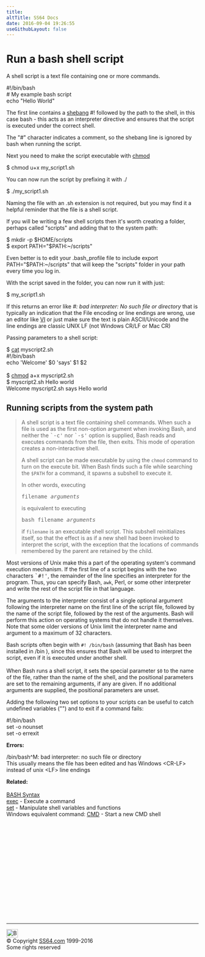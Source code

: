 ```yaml
---
title:
altTitle: SS64 Docs
date: 2016-09-04 19:26:55
useGithubLayout: false
---
```

<!-- #EndLibraryItem --><h1>Run a bash shell script</h1> 
<p>A shell script is a  text file containing one or more commands.</p>
<p class="code">#!/bin/bash<br>
# My example bash script<br>
echo "Hello World"</p>
<p>The first line contains a <a href="http://en.wikipedia.org/wiki/Shebang_%28Unix%29">shebang</a><span class="code"> #!</span> followed by the path to the shell, in this case <span class="code">bash</span> - this acts as an interpreter directive and ensures that the script is executed under the correct shell.</p>
<p>The "#" character indicates a comment, so the shebang line is ignored by bash when running the script.</p>
<p>Next you need to make the script executable with <a href="chmod.html">chmod</a> </p>
<p class="code">$ chmod u+x my_script1.sh</p>
<p>You can now run the script by prefixing it with ./ </p>
<p class="code">$ ./my_script1.sh</p>
<p>Naming the file with an .sh extension is not required, but you may find it a helpful reminder that the file is a shell script.
</p>
<p>If you will be writing a few shell scripts then it's worth creating a folder, perhaps called "scripts" and adding that to the system path: </p>
<p class="code">$ mkdir -p $HOME/scripts<br>
$ export PATH="$PATH:~/scripts"</p>
<p>Even better is to edit your <span class="code">.bash_profile </span>file to include <span class="code">export PATH="$PATH:~/scripts"</span> that will keep the "scripts" folder in your path every time you log in.</p>
<p>With the script saved in the folder, you can now run it with just:</p>
<p class="code">$ my_script1.sh</p>
<p>If this returns an error like <span class="code"><i>#: bad interpreter: No such file or directory</i></span> that is typically an indication that the File encoding or line endings are wrong, use an editor like <a href="../vi.html">VI</a> or just make sure the text is plain ASCII/Unicode and the line endings are classic UNIX LF (not Windows CR/LF or Mac CR)</p>
<p>Passing parameters to a shell script: </p>
<p class="code">$ <a href="cat.html">cat</a> myscript2.sh<br>
#!/bin/bash<br>
echo 'Welcome' $0 'says' $1 $2<br>
<br>
$ <a href="chmod.html">chmod</a> a+x myscript2.sh<br>
$ myscript2.sh Hello world <br>
Welcome myscript2.sh says Hello world</p>
<h2>Running scripts from the system path</h2>
<blockquote>
<p>A shell script is a text file containing shell commands. When such a file is 
  used as the first non-option argument when invoking Bash, and neither the <samp>`-c'</samp> nor <samp>`-s'</samp> option is supplied, Bash reads and executes commands from 
the file, then exits. This mode of operation creates a non-interactive shell.</p>
<p>A shell script can be made executable by using the <code>chmod</code> command 
    to turn on the execute bit. When Bash finds such a file while searching the 
  <code>$PATH</code> for a command, it spawns a subshell to execute it. </p>
<p>In other 
    words, executing </p>
<pre>filename <var>arguments</var>
</pre>
  <p>is equivalent to executing </p>
<pre>bash filename <var>arguments</var>
</pre>
  <p>if <code>filename</code> is an executable shell script. This subshell reinitializes 
    itself, so that the effect is as if a new shell had been invoked to interpret 
    the script, with the exception that the locations of commands remembered by 
    the parent are retained by the child. </p>
</blockquote>
<p>Most versions of Unix make this a part of the operating system's command execution 
  mechanism. If the first line of a script begins with the two characters <samp>`#!'</samp>, 
  the remainder of the line specifies an interpreter for the program. Thus, you 
  can specify Bash, <code>awk</code>, Perl, or some other interpreter and write 
  the rest of the script file in that language. </p>
<p>The arguments to the interpreter consist of a single optional argument following 
  the interpreter name on the first line of the script file, followed by the name 
  of the script file, followed by the rest of the arguments. Bash will perform 
  this action on operating systems that do not handle it themselves. Note that 
  some older versions of Unix limit the interpreter name and argument to a maximum 
  of 32 characters. </p>
<p>Bash scripts often begin with <code>#! /bin/bash</code> (assuming that Bash 
  has been installed in <span class="code">/bin</span> ), since this ensures that Bash will be 
  used to interpret the script, even if it is executed under another shell.<br>
  <br>
  When Bash runs a shell script, it sets the special parameter <code>$0</code> 
  to the name of the file, rather than the name of the shell, and the positional 
  parameters are set to the remaining arguments, if any are given. If no additional 
  arguments are supplied, the positional parameters are unset. </p>
<p>Adding the following two set options to your scripts can be useful to catch undefined variables ("")      and to exit if a command fails:</p>
<p class="code"> #!/bin/bash<br>
set -o nounset<br>
set -o errexit</p>
<p><b>Errors:</b></p>
<p><span class="code">/bin/bash^M: bad interpreter: no such file or directory</span><br>
This usually means the file has been edited and has Windows &lt;CR-LF&gt; instead of unix &lt;LF&gt; line endings </p>
<p><b>Related:</b><br>
<br>
<a href="syntax.html">BASH Syntax</a><br>
<a href="exec.html">exec</a> - Execute a command<br>
<a href="set.html">set</a> - Manipulate shell variables and functions<br>
Windows equivalent command: 
<a href="../nt/cmd.html">CMD</a> - Start a new CMD shell</p><!-- #BeginLibraryItem "/Library/foot_bash.lbi" --><p><script async="" src="//pagead2.googlesyndication.com/pagead/js/adsbygoogle.js"></script>
<!-- bash300 -->
<ins class="adsbygoogle" style="display:inline-block;width:300px;height:250px" data-ad-client="ca-pub-6140977852749469" data-ad-slot="4615356305"></ins>
<script>
(adsbygoogle = window.adsbygoogle || []).push({});
</script></p>
<hr>
<div id="bl" class="footer"><a href="#"><img src="../images/top.png" width="30" height="22" alt="Back to the Top"></a></div>
<div id="br" class="footer, tagline">© Copyright <a href="http://ss64.com/">SS64.com</a> 1999-2016<br>
Some rights reserved</div><!-- #EndLibraryItem -->
